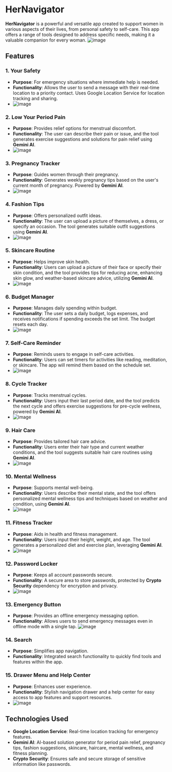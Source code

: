 # HerNavigator

**HerNavigator** is a powerful and versatile app created to support women in various aspects of their lives, from personal safety to self-care. This app offers a range of tools designed to address specific needs, making it a valuable companion for every woman.
![image](https://github.com/Sujoy-Maity-Coding/HerNavigator/blob/5e4ea23baba4431814e4aa27d2a12c924a05b34b/home.png)

## Features

### 1. Your Safety
- **Purpose**: For emergency situations where immediate help is needed.
- **Functionality**: Allows the user to send a message with their real-time location to a priority contact. Uses Google Location Service for location tracking and sharing.
- ![image](https://github.com/Sujoy-Maity-Coding/HerNavigator/blob/5e4ea23baba4431814e4aa27d2a12c924a05b34b/security.png)

### 2. Low Your Period Pain
- **Purpose**: Provides relief options for menstrual discomfort.
- **Functionality**: The user can describe their pain or issue, and the tool generates exercise suggestions and solutions for pain relief using **Gemini AI**.
- ![image](https://github.com/Sujoy-Maity-Coding/HerNavigator/blob/5e4ea23baba4431814e4aa27d2a12c924a05b34b/period.png)

### 3. Pregnancy Tracker
- **Purpose**: Guides women through their pregnancy.
- **Functionality**: Generates weekly pregnancy tips based on the user's current month of pregnancy. Powered by **Gemini AI**.
- ![image](https://github.com/Sujoy-Maity-Coding/HerNavigator/blob/5e4ea23baba4431814e4aa27d2a12c924a05b34b/prag.png)

### 4. Fashion Tips
- **Purpose**: Offers personalized outfit ideas.
- **Functionality**: The user can upload a picture of themselves, a dress, or specify an occasion. The tool generates suitable outfit suggestions using **Gemini AI**.
- ![image](https://github.com/Sujoy-Maity-Coding/HerNavigator/blob/6e1fbc1a19c5d7f6f919e0f1e348d2efd8084732/fashion.png)

### 5. Skincare Routine
- **Purpose**: Helps improve skin health.
- **Functionality**: Users can upload a picture of their face or specify their skin condition, and the tool provides tips for reducing acne, enhancing skin glow, and weather-based skincare advice, utilizing **Gemini AI**.
- ![image](https://github.com/Sujoy-Maity-Coding/HerNavigator/blob/6e1fbc1a19c5d7f6f919e0f1e348d2efd8084732/skincare.png)

### 6. Budget Manager
- **Purpose**: Manages daily spending within budget.
- **Functionality**: The user sets a daily budget, logs expenses, and receives notifications if spending exceeds the set limit. The budget resets each day.
- ![image](https://github.com/Sujoy-Maity-Coding/HerNavigator/blob/6e1fbc1a19c5d7f6f919e0f1e348d2efd8084732/budget.png)

### 7. Self-Care Reminder
- **Purpose**: Reminds users to engage in self-care activities.
- **Functionality**: Users can set timers for activities like reading, meditation, or skincare. The app will remind them based on the schedule set.
- ![image](https://github.com/Sujoy-Maity-Coding/HerNavigator/blob/6e1fbc1a19c5d7f6f919e0f1e348d2efd8084732/selfcar.png)

### 8. Cycle Tracker
- **Purpose**: Tracks menstrual cycles.
- **Functionality**: Users input their last period date, and the tool predicts the next cycle and offers exercise suggestions for pre-cycle wellness, powered by **Gemini AI**.
- ![image](https://github.com/Sujoy-Maity-Coding/HerNavigator/blob/6e1fbc1a19c5d7f6f919e0f1e348d2efd8084732/cycle%20tracker.png)

### 9. Hair Care
- **Purpose**: Provides tailored hair care advice.
- **Functionality**: Users enter their hair type and current weather conditions, and the tool suggests suitable hair care routines using **Gemini AI**.
- ![image](https://github.com/Sujoy-Maity-Coding/HerNavigator/blob/6e1fbc1a19c5d7f6f919e0f1e348d2efd8084732/HairCare.jpg)

### 10. Mental Wellness
- **Purpose**: Supports mental well-being.
- **Functionality**: Users describe their mental state, and the tool offers personalized mental wellness tips and techniques based on weather and condition, using **Gemini AI**.
- ![image](https://github.com/Sujoy-Maity-Coding/HerNavigator/blob/6e1fbc1a19c5d7f6f919e0f1e348d2efd8084732/Mental.jpg)

### 11. Fitness Tracker
- **Purpose**: Aids in health and fitness management.
- **Functionality**: Users input their height, weight, and age. The tool generates a personalized diet and exercise plan, leveraging **Gemini AI**.
- ![image](https://github.com/Sujoy-Maity-Coding/HerNavigator/blob/6e1fbc1a19c5d7f6f919e0f1e348d2efd8084732/excercise.png)

### 12. Password Locker
- **Purpose**: Keeps all account passwords secure.
- **Functionality**: A secure area to store passwords, protected by **Crypto Security** dependency for encryption and privacy.
- ![image](https://github.com/Sujoy-Maity-Coding/HerNavigator/blob/6e1fbc1a19c5d7f6f919e0f1e348d2efd8084732/password.png)

### 13. Emergency Button
- **Purpose**: Provides an offline emergency messaging option.
- **Functionality**: Allows users to send emergency messages even in offline mode with a single tap.
![image](https://github.com/Sujoy-Maity-Coding/HerNavigator/blob/3a9660609bb0b811225caa1b42320b49c4d37a3e/emergency.png)

### 14. Search
- **Purpose**: Simplifies app navigation.
- **Functionality**: Integrated search functionality to quickly find tools and features within the app.

### 15. Drawer Menu and Help Center
- **Purpose**: Enhances user experience.
- **Functionality**: Stylish navigation drawer and a help center for easy access to app features and support resources.
- ![image](https://github.com/Sujoy-Maity-Coding/HerNavigator/blob/6e1fbc1a19c5d7f6f919e0f1e348d2efd8084732/menu.png)

## Technologies Used

- **Google Location Service**: Real-time location tracking for emergency features.
- **Gemini AI**: AI-based solution generator for period pain relief, pregnancy tips, fashion suggestions, skincare, haircare, mental wellness, and fitness planning.
- **Crypto Security**: Ensures safe and secure storage of sensitive information like passwords.
